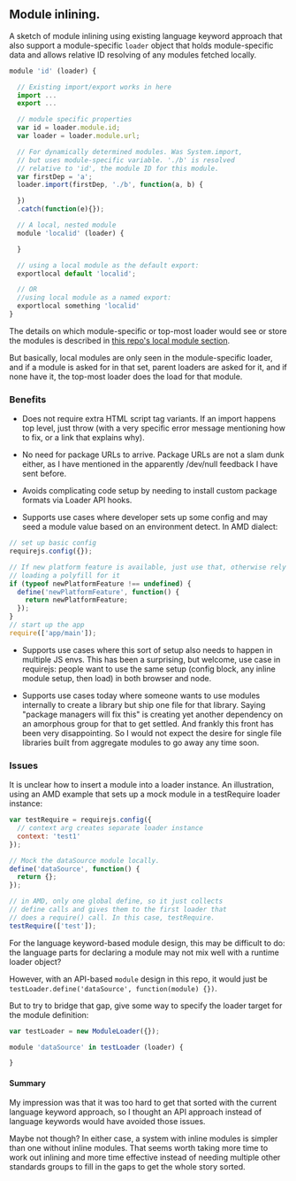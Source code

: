 ## Module inlining.

A sketch of module inlining using existing language keyword approach that also support a module-specific `loader` object that holds module-specific data and allows relative ID resolving of any modules fetched locally.

```javascript
module 'id' (loader) {

  // Existing import/export works in here
  import ...
  export ...

  // module specific properties
  var id = loader.module.id;
  var loader = loader.module.url;

  // For dynamically determined modules. Was System.import,
  // but uses module-specific variable. './b' is resolved
  // relative to 'id', the module ID for this module.
  var firstDep = 'a';
  loader.import(firstDep, './b', function(a, b) {

  })
  .catch(function(e){});

  // A local, nested module
  module 'localid' (loader) {

  }

  // using a local module as the default export:
  exportlocal default 'localid';

  // OR
  //using local module as a named export:
  exportlocal something 'localid'
}
```

The details on which module-specific or top-most loader would see or store the
modules is described in [this repo's local module section](https://github.com/jrburke/module/blob/master/README.md#multiple-local-modules).

But basically, local modules are only seen in the module-specific loader, and
if a module is asked for in that set, parent loaders are asked for it, and if
none have it, the top-most loader does the load for that module.

### Benefits

* Does not require extra HTML script tag variants. If an import happens top level, just throw (with a very specific error message mentioning how to fix, or a link that explains why).

* No need for package URLs to arrive. Package URLs are not a slam dunk either, as I have mentioned in the apparently /dev/null feedback I have sent before.

* Avoids complicating code setup by needing to install custom package formats via Loader API hooks.

* Supports use cases where developer sets up some config and may seed a module value based on an environment detect. In AMD dialect:

```javascript
// set up basic config
requirejs.config({});

// If new platform feature is available, just use that, otherwise rely on
// loading a polyfill for it
if (typeof newPlatformFeature !== undefined) {
  define('newPlatformFeature', function() {
    return newPlatformFeature;
  });
}
// start up the app
require(['app/main']);
```

* Supports use cases where this sort of setup also needs to happen in multiple JS envs. This has been a surprising, but welcome, use case in requirejs: people want to use the same setup (config block, any inline module setup, then load) in both browser and node.

* Supports use cases today where someone wants to use modules internally to create a library but ship one file for that library. Saying "package managers will fix this" is creating yet another dependency on an amorphous group for that to get settled. And frankly this front has been very disappointing. So I would not expect the desire for single file libraries built from aggregate modules to go away any time soon.

### Issues

It is unclear how to insert a module into a loader instance. An illustration, using an AMD example that sets up a mock module in a testRequire loader instance:

```javascript
var testRequire = requirejs.config({
  // context arg creates separate loader instance
  context: 'test1'
});

// Mock the dataSource module locally.
define('dataSource', function() {
  return {};
});

// in AMD, only one global define, so it just collects
// define calls and gives them to the first loader that
// does a require() call. In this case, testRequire.
testRequire(['test']);
```

For the language keyword-based module design, this may be difficult to do: the language parts for declaring a module may not mix well with a runtime loader object?

However, with an API-based `module` design in this repo, it would just be
`testLoader.define('dataSource', function(module) {})`.

But to try to bridge that gap, give some way to specify the loader target for
the module definition:

```javascript
var testLoader = new ModuleLoader({});

module 'dataSource' in testLoader (loader) {

}
```

#### Summary

My impression was that it was too hard to get that sorted with the current language keyword approach, so I thought an API approach instead of language keywords would have avoided those issues.

Maybe not though? In either case, a system with inline modules is simpler than one without inline modules. That seems worth taking more time to work out inlining and more time effective instead of needing multiple other standards groups to fill in the gaps to get the whole story sorted.

